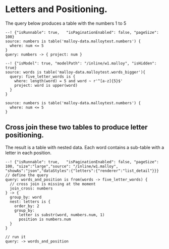 #  Letters and Positioning.

The query below produces a table with the numbers 1 to 5

```malloy
--! {"isRunnable": true,   "isPaginationEnabled": false, "pageSize": 100}
source: numbers is table('malloy-data.malloytest.numbers') {
  where: num <= 5
}
query: numbers -> { project: num }
```


```malloy
--! {"isModel": true, "modelPath": "/inline/w1.malloy", "isHidden": true}
source: words is table('malloy-data.malloytest.words_bigger'){
  query: five_letter_words is {
    where: length(word) = 5 and word ~ r'^[a-z]{5}$'
    project: word is upper(word)
  }
}

source: numbers is table('malloy-data.malloytest.numbers') {
  where: num <= 5
}
```

## Cross join these two tables to produce letter positioning.
The result is a table with nested data.  Each word contains a sub-table with a letter in each position.

```malloy
--! {"isRunnable": true,   "isPaginationEnabled": false, "pageSize": 100, "size":"large","source": "/inline/w1.malloy", "showAs":"json","dataStyles":{"letters":{"renderer":"list_detail"}}}
// define the query
query: words_and_position is from(words -> five_letter_words) {
  // cross join is missing at the moment
  join_cross: numbers
} -> {
  group_by: word
  nest: letters is {
    order_by: 2
    group_by:
      letter is substr(word, numbers.num, 1)
      position is numbers.num
  }
}

// run it
query: -> words_and_position
```
